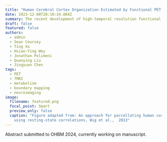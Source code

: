 ```yaml
---
title: "Human Cerebral Cortex Organization Estimated by Functional PET-FDG Metabolic Connectivity"
date: 2023-12-08T20:10:24.884Z
summary: The recent development of high-temporal resolution functional PET (fPET) introduces an emerging focus on "metabolic connectivity (MC)" , providing a complementary perspective to the hemodynamic-based "functional connectivity (FC)" assessed by fMRI . In this study, we applied a connectivity gradient-based analytical scheme on a resting-state simultaneous fPET-fMRI dataset, aiming to characterize the detailed cortical organization of fPET-derived MC and understand how it differs from the fMRI-derived functional network structures.
draft: false
featured: false
authors:
  - admin
  - Sean Coursey
  - Ting Xu
  - Hsiao-Ying Wey
  - Jonathan Polimeni
  - Quanying Liu
  - Jingyuan Chen
tags:
  - PET
  - fMRI
  - metabolism
  - boundary mapping
  - neuroimaging
image:
  filename: featured.png
  focal_point: Smart
  preview_only: false
  caption: "Figure adapted from: An approach for parcellating human cortical areas
    using resting-state correlations, Wig et al.,  2013"
---
```

Abstract submitted to OHBM 2024, currently working on manuscript.